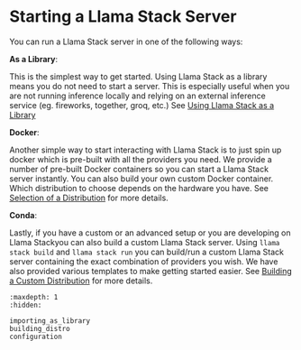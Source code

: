 # Starting a Llama Stack Server

You can run a Llama Stack server in one of the following ways:

**As a Library**:

This is the simplest way to get started. Using Llama Stack as a library means you do not need to start a server. This is especially useful when you are not running inference locally and relying on an external inference service (eg. fireworks, together, groq, etc.) See [Using Llama Stack as a Library](importing_as_library)


**Docker**:

Another simple way to start interacting with Llama Stack is to just spin up docker which is pre-built with all the providers you need. We provide a number of pre-built Docker containers so you can start a Llama Stack server instantly. You can also build your own custom Docker container. Which distribution to choose depends on the hardware you have. See [Selection of a Distribution](distributions/selection) for more details.


**Conda**:

Lastly, if you have a custom or an advanced setup or you are developing on Llama Stackyou can also build a custom Llama Stack server. Using `llama stack build` and `llama stack run` you can build/run a custom Llama Stack server containing the exact combination of providers you wish. We have also provided various templates to make getting started easier. See [Building a Custom Distribution](building_distro) for more details.


```{toctree}
:maxdepth: 1
:hidden:

importing_as_library
building_distro
configuration
```
